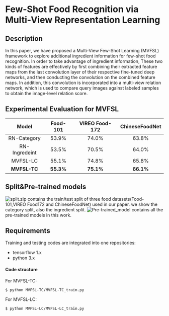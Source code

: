   Few-Shot Food Recognition via Multi-View Representation Learning
====
  Description
--
  In this paper, we have proposed a Multi-View Few-Shot Learning (MVFSL) framework to explore additional ingredient information for few-shot food recognition. In order to take advantage of ingredient information, These two kinds of features are effectively by first combining their extracted feature maps from the last convolution layer of their respective fine-tuned deep networks, and then conducting the convolution on the combined feature maps. In addition, this convolution is incorporated into a multi-view relation network, which is used to compare query images against labeled samples to obtain the image-level relation score.

Experimental Evaluation for  MVFSL
--
Model| Food-101| VIREO Food-172|ChineseFoodNet
:-----:|:-----:|:-----:|:----------:|
RN-Category | 53.9%|74.0%| 63.8%| 
RN-Ingredeint| 53.5%|70.5%|64.0%|
MVFSL-LC|55.1%|74.8%|65.8%|
**MVFSL-TC**|**55.3%**|**75.1%**|**66.1%**|
## Split&Pre-trained models
![split.zip](https://www.baidu.com/)  contains the train/test split of three food datasets(Food-101,VIREO Food172 and ChineseFoodNet) used in our paper. we show the category split, also the ingredient split. 
![Pre-trained_model](https://www.baidu.com/) contains all the pre-trained models in this work.
## Requirements
Training and testing codes are integrated into one repositories:
- tensorflow 1.x
- python 3.x
#### Code structure
For MVFSL-TC:
```
$ python MVFSL-TC/MVFSL-TC_train.py
```
For MVFSL-LC:
```
$ python MVFSL-LC/MVFSL-LC_train.py
```
